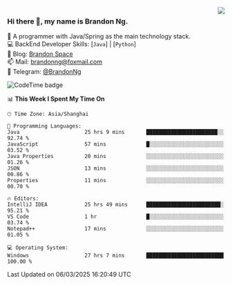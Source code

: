 <img  align="right" src="https://github-readme-stats-brandon0824.vercel.app/api/top-langs/?username=brandon0824&layout=compact">

### Hi there 👋, my name is Brandon Ng.

🌱 A programmer with Java/Spring as the main technology stack.  
💻 BackEnd Developer Skills: [`Java`] | [`Python`]  
📝 Blog: [Brandon Space](https://blog.brandonng.cc)  
📫 Mail: brandonng@foxmail.com  
📰 Telegram: [@BrandonNg](https://t.me/BrandonNg24)  

![CodeTime badge](https://img.shields.io/endpoint?style=flat-square&url=https%3A%2F%2Fapi.codetime.dev%2Fshield%3Fid%3D128%26project%3D%26in%3D604800000)

<!--START_SECTION:waka-->
📊 **This Week I Spent My Time On** 

```text
🕑︎ Time Zone: Asia/Shanghai

💬 Programming Languages: 
Java                     25 hrs 9 mins       ███████████████████████░░   92.74 % 
JavaScript               57 mins             █░░░░░░░░░░░░░░░░░░░░░░░░   03.52 % 
Java Properties          20 mins             ░░░░░░░░░░░░░░░░░░░░░░░░░   01.26 % 
JSON                     13 mins             ░░░░░░░░░░░░░░░░░░░░░░░░░   00.86 % 
Properties               11 mins             ░░░░░░░░░░░░░░░░░░░░░░░░░   00.70 % 

🔥 Editors: 
IntelliJ IDEA            25 hrs 49 mins      ████████████████████████░   95.21 % 
VS Code                  1 hr                █░░░░░░░░░░░░░░░░░░░░░░░░   03.74 % 
Notepad++                17 mins             ░░░░░░░░░░░░░░░░░░░░░░░░░   01.05 % 

💻 Operating System: 
Windows                  27 hrs 7 mins       █████████████████████████   100.00 % 
```


 Last Updated on 06/03/2025 16:20:49 UTC
<!--END_SECTION:waka-->
